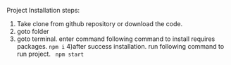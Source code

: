 Project Installation steps:

1) Take clone from github repository or download the code.
2) goto folder
3) goto terminal. enter command following command to install requires packages.
 ``` npm i ```
4)after success installation. run following command to run project.
``` npm start```
